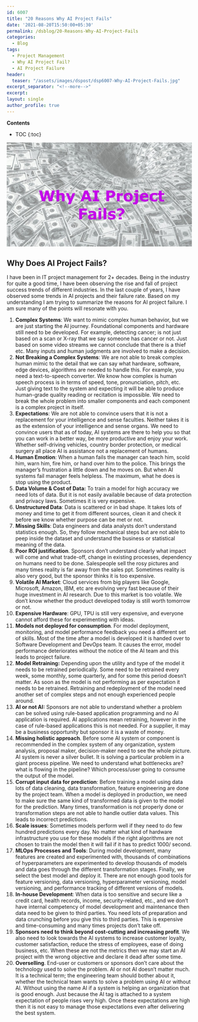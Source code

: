 ```yaml
---
id: 6007    
title: "20 Reasons Why AI Project Fails"
date: '2021-08-20T15:50:00+05:30'
permalink: /dsblog/20-Reasons-Why-AI-Project-Fails
categories:
  - Blog
tags:
  - Project Management
  - Why AI Project Fail?
  - AI Project Failure
header:
  teaser: "/assets/images/dspost/dsp6007-Why-AI-Project-Fails.jpg"
excerpt_separator: "<!--more-->"
excerpt:
layout: single
author_profile: true
---
```


**Contents**
* TOC
{:toc}

![Why AI Project Fails](/assets/images/dspost/dsp6007-Why-AI-Project-Fails.jpg)

Why Does AI Project Fails?
--------------------------

I have been in IT project management for 2+ decades. Being in the industry for quite a good time, I have been observing the rise and fall of project success trends of different industries. In the last couple of years, I have observed some trends in AI projects and their failure rate. Based on my understanding I am trying to summarize the reasons for AI project failure. I am sure many of the points will resonate with you. 

1.  **Complex Systems**: We want to mimic complex human behavior, but we are just starting the AI journey. Foundational components and hardware still need to be developed. For example, detecting cancer; is not just based on a scan or X-ray that we say someone has cancer or not. Just based on some video streams we cannot conclude that there is a thief etc. Many inputs and human judgments are involved to make a decision.
2.  **Not Breaking a Complex Systems**: We are not able to break complex human mimic to the detail that we can say what hardware, software, edge devices, algorithms are needed to handle this. For example, you need a text-to-speech converter. We know how complex is human speech process is in terms of speed, tone, pronunciation, pitch, etc. Just giving text to the system and expecting it will be able to produce human-grade quality reading or recitation is impossible. We need to break the whole problem into smaller components and each component is a complex project in itself.
3.  **Expectations**: We are not able to convince users that it is not a replacement for your intelligence and sense faculties. Neither takes it is as the extension of your intelligence and sense organs. We need to convince users that as of today, AI systems are there to help you so that you can work in a better way, be more productive and enjoy your work. Whether self-driving vehicles, country border protection, or medical surgery all place AI is assistance not a replacement of humans.
4.  **Human Emotion**: When a human fails the manager can teach him, scold him, warn him, fire him, or hand over him to the police. This brings the manager’s frustration a little down and he moves on. But when AI systems fail manager feels helpless. The maximum, what he does is stop using the product.
5.  **Data Volume & Cost of Data:** To train a model for high accuracy we need lots of data. But it is not easily available because of data protection and privacy laws. Sometimes it is very expensive.
6.  **Unstructured Data**: Data is scattered or in bad shape. It takes lots of money and time to get it from different sources, clean it and check it before we know whether purpose can be met or not.
7.  **Missing Skills**: Data engineers and data analysts don’t understand statistics enough. So, they follow mechanical steps but are not able to peep inside the dataset and understand the business or statistical meaning of the data.
8.  **Poor ROI justification**. Sponsors don’t understand clearly what impact will come and what trade-off, change in existing processes, dependency on humans need to be done. Salespeople sell the rosy pictures and many times reality is far away from the sales ppt. Sometimes reality is also very good, but the sponsor thinks it is too expensive.
9.  **Volatile AI Market**: Cloud services from big players like Google, Microsoft, Amazon, IBM, etc are evolving very fast because of their huge investment in AI research. Due to this market is too volatile. We don’t know whether the product developed today is still worth tomorrow or not.
10.  **Expensive Hardware**: GPU, TPU is still very expensive, and everyone cannot afford these for experimenting with ideas.
11.  **Models not deployed for consumption**. For model deployment, monitoring, and model performance feedback you need a different set of skills. Most of the time after a model is developed it is handed over to Software Development and DevOps team. It causes the error, model performance deteriorates without the notice of the AI team and this leads to project failure.
12.  **Model Retraining:** Depending upon the utility and type of the model it needs to be retrained periodically. Some need to be retrained every week, some monthly, some quarterly, and for some this period doesn’t matter. As soon as the model is not performing as per expectation it needs to be retrained. Retraining and redeployment of the model need another set of complex steps and not enough experienced people around.
13.  **AI or not AI:** Sponsors are not able to understand whether a problem can be solved using rule-based application programming and no AI application is required. AI applications mean retraining, however in the case of rule-based applications this is not needed. For a supplier, it may be a business opportunity but sponsor it is a waste of money.
14.  **Missing holistic approach**. Before some AI system or component is recommended in the complex system of any organization, system analysis, proposal maker, decision-maker need to see the whole picture. AI system is never a silver bullet. It is solving a particular problem in a giant process pipeline. We need to understand what bottlenecks are? what is flowing in the pipeline? Which process/user going to consume the output of the model.
15.  **Corrupt input data for prediction**: Before training a model using data lots of data cleaning, data transformation, feature engineering are done by the project team. When a model is deployed in production, we need to make sure the same kind of transformed data is given to the model for the prediction. Many times, transformation is not properly done or transformation steps are not able to handle outlier data values. This leads to incorrect predictions.
16.  **Scale issues**: Sometimes models perform well if they need to do few hundred predictions every day. No matter what kind of hardware infrastructure you use for these models if the right algorithms are not chosen to train the model then it will fail if it has to predict 1000/ second.
17.  **MLOps Processes and Tools**: During model development, many features are created and experimented with, thousands of combinations of hyperparameters are experimented to develop thousands of models and data goes through the different transformation stages. Finally, we select the best model and deploy it. There are not enough good tools for feature versioning, data versioning, hyperparameter versioning, model versioning, and performance tracking of different versions of models.
18.  **In-house Development**: When data is too sensitive and secure like a credit card, health records, income, security-related, etc., and we don’t have internal competency of model development and maintenance then data need to be given to third parties. You need lots of preparation and data crunching before you give this to third parties. This is expensive and time-consuming and many times projects don’t take off.
19.  **Sponsors need to think beyond cost-cutting and increasing profit**. We also need to look towards the AI systems to increase customer loyalty, customer satisfaction, reduce the stress of employees, ease of doing business, etc. When these are not the metrics then we may start an AI project with the wrong objective and declare it dead after some time. 
20.  **Overselling**. End-user or customers or sponsors don’t care about the technology used to solve the problem. AI or not AI doesn’t matter much. It is a technical term; the engineering team should bother about it, whether the technical team wants to solve a problem using AI or without AI. Without using the name AI if a system is helping an organization that is good enough. Just because the AI tag is attached to a system expectation of people rises very high. Once these expectations are high then it is not easy to manage those expectations even after delivering the best system.









